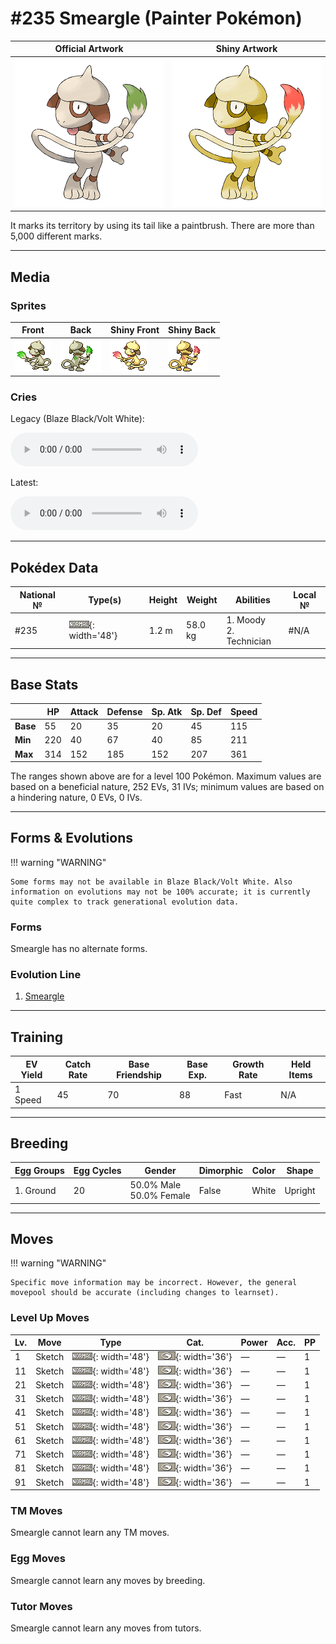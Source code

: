 # #235 Smeargle (Painter Pokémon)

| Official Artwork | Shiny Artwork |
| --- | --- |
| ![Official Artwork](https://raw.githubusercontent.com/PokeAPI/sprites/master/sprites/pokemon/other/official-artwork/235.png) | ![Shiny Artwork](https://raw.githubusercontent.com/PokeAPI/sprites/master/sprites/pokemon/other/official-artwork/shiny/235.png) |

It marks its territory by using its tail like a paintbrush. There are more than 5,000 different marks.

---

## Media

### Sprites

| Front | Back | Shiny Front | Shiny Back |
| --- | --- | --- | --- |
| ![Front](https://raw.githubusercontent.com/PokeAPI/sprites/master/sprites/pokemon/versions/generation-v/black-white/animated/235.gif) | ![Back](https://raw.githubusercontent.com/PokeAPI/sprites/master/sprites/pokemon/versions/generation-v/black-white/animated/back/235.gif) | ![Shiny Front](https://raw.githubusercontent.com/PokeAPI/sprites/master/sprites/pokemon/versions/generation-v/black-white/animated/shiny/235.gif) | ![Shiny Back](https://raw.githubusercontent.com/PokeAPI/sprites/master/sprites/pokemon/versions/generation-v/black-white/animated/back/shiny/235.gif) |

### Cries

Legacy (Blaze Black/Volt White):
<p><audio controls>
  <source src="https://raw.githubusercontent.com/PokeAPI/cries/main/cries/pokemon/legacy/235.ogg" type="audio/ogg">
  Your browser does not support the audio element.
</audio></p>

Latest:
<p><audio controls>
  <source src="https://raw.githubusercontent.com/PokeAPI/cries/main/cries/pokemon/latest/235.ogg" type="audio/ogg">
  Your browser does not support the audio element.
</audio></p>

---

## Pokédex Data

| National № | Type(s) | Height | Weight | Abilities | Local № |
|------------|---------|--------|--------|-----------|---------|
| #235 | ![normal](../assets/types/normal.png){: width='48'} | 1.2 m | 58.0 kg | 1. Moody<br>2. Technician | #N/A |

---

## Base Stats
|   | HP | Attack | Defense | Sp. Atk | Sp. Def | Speed |
|---|----|--------|---------|---------|---------|-------|
| **Base** | 55 | 20 | 35 | 20 | 45 | 115 |
| **Min** | 220 | 40 | 67 | 40 | 85 | 211 |
| **Max** | 314 | 152 | 185 | 152 | 207 | 361 |

The ranges shown above are for a level 100 Pokémon. Maximum values are based on a beneficial nature, 252 EVs, 31 IVs; minimum values are based on a hindering nature, 0 EVs, 0 IVs.

---

## Forms & Evolutions

!!! warning "WARNING"

    Some forms may not be available in Blaze Black/Volt White. Also information on evolutions may not be 100% accurate; it is currently quite complex to track generational evolution data.

### Forms

Smeargle has no alternate forms.

### Evolution Line

1. [Smeargle](smeargle.md/)


---

## Training

| EV Yield | Catch Rate | Base Friendship | Base Exp. | Growth Rate | Held Items |
|----------|------------|-----------------|-----------|-------------|------------|
| 1 Speed | 45 | 70 | 88 | Fast | N/A |

---

## Breeding

| Egg Groups | Egg Cycles | Gender | Dimorphic | Color | Shape |
|------------|------------|--------|-----------|-------|-------|
| 1. Ground | 20 | 50.0% Male<br>50.0% Female | False | White | Upright |

---

## Moves

!!! warning "WARNING"

    Specific move information may be incorrect. However, the general movepool should be accurate (including changes to learnset).

### Level Up Moves

| Lv. | Move | Type | Cat. | Power | Acc. | PP |
|-----|------|------|------|-------|------|----|
| 1 | Sketch | ![normal](../assets/types/normal.png){: width='48'} | ![status](../assets/move_category/status.png){: width='36'} | — | — | 1 |
| 11 | Sketch | ![normal](../assets/types/normal.png){: width='48'} | ![status](../assets/move_category/status.png){: width='36'} | — | — | 1 |
| 21 | Sketch | ![normal](../assets/types/normal.png){: width='48'} | ![status](../assets/move_category/status.png){: width='36'} | — | — | 1 |
| 31 | Sketch | ![normal](../assets/types/normal.png){: width='48'} | ![status](../assets/move_category/status.png){: width='36'} | — | — | 1 |
| 41 | Sketch | ![normal](../assets/types/normal.png){: width='48'} | ![status](../assets/move_category/status.png){: width='36'} | — | — | 1 |
| 51 | Sketch | ![normal](../assets/types/normal.png){: width='48'} | ![status](../assets/move_category/status.png){: width='36'} | — | — | 1 |
| 61 | Sketch | ![normal](../assets/types/normal.png){: width='48'} | ![status](../assets/move_category/status.png){: width='36'} | — | — | 1 |
| 71 | Sketch | ![normal](../assets/types/normal.png){: width='48'} | ![status](../assets/move_category/status.png){: width='36'} | — | — | 1 |
| 81 | Sketch | ![normal](../assets/types/normal.png){: width='48'} | ![status](../assets/move_category/status.png){: width='36'} | — | — | 1 |
| 91 | Sketch | ![normal](../assets/types/normal.png){: width='48'} | ![status](../assets/move_category/status.png){: width='36'} | — | — | 1 |

### TM Moves

Smeargle cannot learn any TM moves.

### Egg Moves

Smeargle cannot learn any moves by breeding.

### Tutor Moves

Smeargle cannot learn any moves from tutors.

